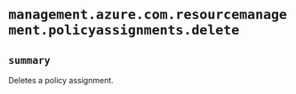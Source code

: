 # `management.azure.com.resourcemanagement.policyassignments.delete`

## `summary`
Deletes a policy assignment.


